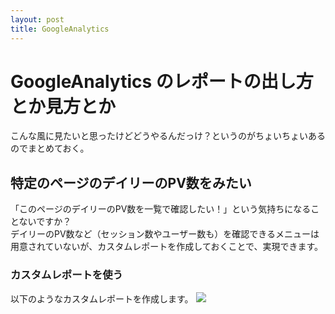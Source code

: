 ```yaml
---
layout: post
title: GoogleAnalytics
---
```


# GoogleAnalytics のレポートの出し方とか見方とか
こんな風に見たいと思ったけどどうやるんだっけ？というのがちょいちょいあるのでまとめておく。

## 特定のページのデイリーのPV数をみたい
「このページのデイリーのPV数を一覧で確認したい！」という気持ちになることないですか？  
デイリーのPV数など（セッション数やユーザー数も）を確認できるメニューは用意されていないが、カスタムレポートを作成しておくことで、実現できます。

### カスタムレポートを使う
以下のようなカスタムレポートを作成します。
![](https://cloud.githubusercontent.com/assets/1615477/7114116/902899ca-e215-11e4-9340-53661ea0764d.png)


